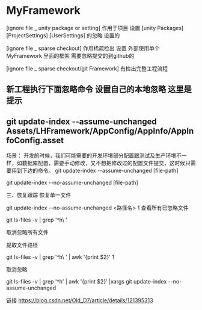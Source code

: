 # MyFramework


[ignore file _ unity package or setting]  作用于项目 
设置 [unity Packages] [ProjectSettings] [UserSettings] 的忽略 设置的



[ignore file _ sparse checkout]  作用稀疏检出
设置 外部使用单个 MyFramework 里面的框架 需要忽略提交的到github的

[ignore file _ sparse checkout/git Framework]  有检出完整工程流程



新工程执行下面忽略命令  设置自己的本地忽略   这里是提示
------------------------------------------------------------------------------------------------------------------
git update-index --assume-unchanged Assets/LHFramework/AppConfig/AppInfo/AppInfoConfig.asset
------------------------------------------------------------------------------------------------------------------

场景：
开发的时候，我们可能需要的开发环境部分配置跟测试及生产环境不一样，如数据库配置，需要手动修改，又不想把修改过的配置文件提交，这时候只需要用到下边的命令。
git update-index --assume-unchanged [file-path]

git update-index --no-assume-unchanged [file-path]


三、恢复跟踪
恢复单一文件

git update-index --no-assume-unchanged <路径名>
1
查看所有已忽略文件

git ls-files -v | grep '^h\ '


取消忽略所有文件

提取文件路径

git ls-files -v | grep '^h\ ' | awk '{print $2}'
1


取消忽略

git ls-files -v | grep '^h' | awk '{print $2}' |xargs git update-index --no-assume-unchanged 


链接
https://blog.csdn.net/Old_D7/article/details/121395313